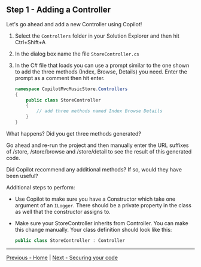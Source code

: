 ## Step 1 - Adding a Controller

Let's go ahead and add a new Controller using Copilot!

1. Select the `Controllers` folder in your Solution Explorer and then hit Ctrl+Shift+A
2. In the dialog box name the file `StoreController.cs`
3. In the C# file that loads you can use a prompt similar to the one shown to add the three methods (Index, Browse, Details) you need. Enter the prompt as a comment then hit enter.

    ```csharp
    namespace CopilotMvcMusicStore.Controllers
    {
        public class StoreController
        {
            // add three methods named Index Browse Details
        }
    }
    ```

What happens? Did you get three methods generated? 

Go ahead and re-run the project and then manually enter the URL suffixes of /store, /store/browse and /store/detail to see the result of this generated code.

Did Copilot recommend any additional methods? If so, would they have been useful?

Additional steps to perform:
- Use Copilot to make sure you have a Constructor which take one argument of an `ILogger`. There should be a private property in the class as well that the constructor assigns to.

- Make sure your StoreController inherits from Controller. You can make this change manually. Your class definition should look like this:

    ```csharp
    public class StoreController : Controller
    ```
----

[Previous - Home](README.md)  | [Next - Securing your code](02-Step02.md)
